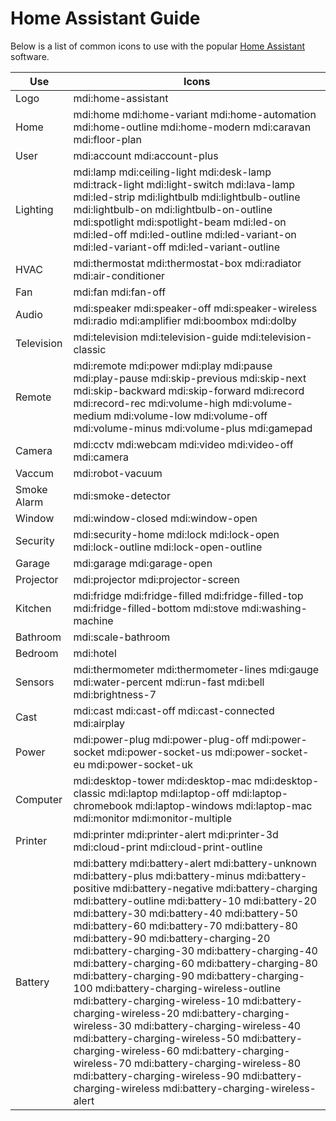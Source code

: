 # Home Assistant Guide

Below is a list of common icons to use with the popular [Home Assistant](https://home-assistant.io) software.

| Use        | Icons |
|------------|-------|
| Logo       | mdi:home-assistant |
| Home       | mdi:home mdi:home-variant mdi:home-automation mdi:home-outline mdi:home-modern mdi:caravan mdi:floor-plan |
| User       | mdi:account mdi:account-plus |
| Lighting   | mdi:lamp mdi:ceiling-light mdi:desk-lamp mdi:track-light mdi:light-switch mdi:lava-lamp mdi:led-strip mdi:lightbulb mdi:lightbulb-outline mdi:lightbulb-on mdi:lightbulb-on-outline mdi:spotlight mdi:spotlight-beam mdi:led-on mdi:led-off mdi:led-outline mdi:led-variant-on mdi:led-variant-off mdi:led-variant-outline |
| HVAC       | mdi:thermostat mdi:thermostat-box mdi:radiator mdi:air-conditioner |
| Fan        | mdi:fan mdi:fan-off |
| Audio      | mdi:speaker mdi:speaker-off mdi:speaker-wireless mdi:radio mdi:amplifier mdi:boombox mdi:dolby |
| Television | mdi:television mdi:television-guide mdi:television-classic |
| Remote     | mdi:remote mdi:power mdi:play mdi:pause mdi:play-pause mdi:skip-previous mdi:skip-next mdi:skip-backward mdi:skip-forward mdi:record mdi:record-rec mdi:volume-high mdi:volume-medium mdi:volume-low mdi:volume-off mdi:volume-minus mdi:volume-plus mdi:gamepad |
| Camera     | mdi:cctv mdi:webcam mdi:video mdi:video-off mdi:camera |
| Vaccum     | mdi:robot-vacuum |
| Smoke Alarm| mdi:smoke-detector |
| Window     | mdi:window-closed mdi:window-open |
| Security   | mdi:security-home mdi:lock mdi:lock-open mdi:lock-outline mdi:lock-open-outline|
| Garage     | mdi:garage mdi:garage-open |
| Projector  | mdi:projector mdi:projector-screen |
| Kitchen    | mdi:fridge mdi:fridge-filled mdi:fridge-filled-top mdi:fridge-filled-bottom mdi:stove mdi:washing-machine |
| Bathroom   | mdi:scale-bathroom |
| Bedroom    | mdi:hotel |
| Sensors    | mdi:thermometer mdi:thermometer-lines mdi:gauge mdi:water-percent mdi:run-fast mdi:bell mdi:brightness-7 |
| Cast       | mdi:cast mdi:cast-off mdi:cast-connected mdi:airplay |
| Power      | mdi:power-plug mdi:power-plug-off mdi:power-socket mdi:power-socket-us mdi:power-socket-eu mdi:power-socket-uk |
| Computer   | mdi:desktop-tower mdi:desktop-mac mdi:desktop-classic mdi:laptop mdi:laptop-off mdi:laptop-chromebook mdi:laptop-windows mdi:laptop-mac mdi:monitor mdi:monitor-multiple |
| Printer    | mdi:printer mdi:printer-alert mdi:printer-3d mdi:cloud-print mdi:cloud-print-outline |
| Battery    | mdi:battery mdi:battery-alert mdi:battery-unknown mdi:battery-plus mdi:battery-minus mdi:battery-positive mdi:battery-negative mdi:battery-charging mdi:battery-outline mdi:battery-10 mdi:battery-20 mdi:battery-30 mdi:battery-40 mdi:battery-50 mdi:battery-60 mdi:battery-70 mdi:battery-80 mdi:battery-90 mdi:battery-charging-20 mdi:battery-charging-30 mdi:battery-charging-40 mdi:battery-charging-60 mdi:battery-charging-80 mdi:battery-charging-90 mdi:battery-charging-100 mdi:battery-charging-wireless-outline mdi:battery-charging-wireless-10 mdi:battery-charging-wireless-20 mdi:battery-charging-wireless-30 mdi:battery-charging-wireless-40 mdi:battery-charging-wireless-50 mdi:battery-charging-wireless-60 mdi:battery-charging-wireless-70 mdi:battery-charging-wireless-80 mdi:battery-charging-wireless-90 mdi:battery-charging-wireless mdi:battery-charging-wireless-alert |
